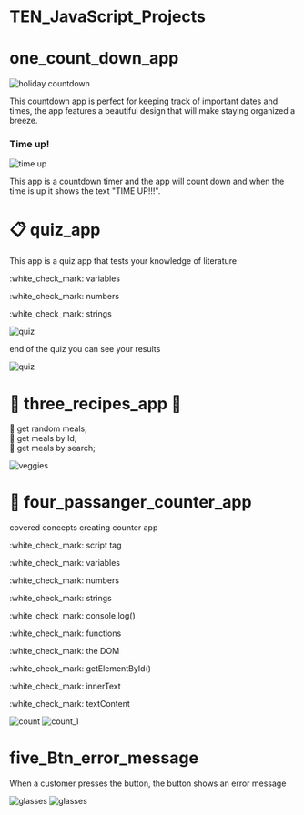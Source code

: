 # TEN_JavaScript_Projects
# one_count_down_app

<img src="./one/holiday.JPG" alt="holiday countdown">
<p>This countdown app is perfect for keeping track of important dates and times, the app features a beautiful design that will make staying organized a breeze.</p>
<h3>Time up!</h3>
<img src="./one/holiday_time.JPG" alt="time up">
<p>This app is a countdown timer and the app will count down and when the time is up it shows the text "TIME UP!!!".</p>


# :clipboard: quiz_app
<p>This app is a quiz app that tests your knowledge of literature</p>

<p>:white_check_mark: variables</p>
<p>:white_check_mark: numbers</p>
<p>:white_check_mark: strings</p>
<img src="./two/quiz.JPG" alt="quiz">
<p>end of the quiz you can see your results</p>
<img src="./two/quiz_result.JPG" alt="quiz">


# :hamburger: three_recipes_app :sushi:
:curry: get random meals;<br>
:ramen: get meals by Id;<br>
:cake: get meals by search;

<img src="./three/recipe.JPG" alt="veggies">

# :steam_locomotive: four_passanger_counter_app
<p>covered concepts creating counter app </p>

<p>:white_check_mark: script tag</p>
<p>:white_check_mark: variables</p>
<p>:white_check_mark: numbers</p>
<p>:white_check_mark: strings</p>
<p>:white_check_mark: console.log()</p>
<p>:white_check_mark: functions</p>
<p>:white_check_mark: the DOM</p>
<p>:white_check_mark: getElementById()</p>
<p>:white_check_mark: innerText</p>
<p>:white_check_mark: textContent</p>

<img src="./four/count.JPG" alt="count">
<img src="./four/count2.JPG" alt="count_1">

# five_Btn_error_message
<p>When a customer presses the button, the button shows an error message</p>
<img src="./five/glasses.JPG" alt="glasses">
<img src="./five/glasses_error.JPG" alt="glasses">
